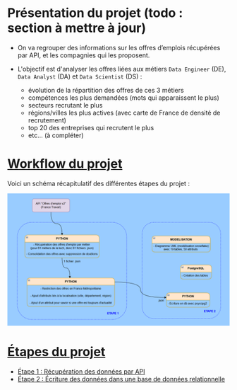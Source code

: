 # Présentation du projet (todo : section à mettre à jour)

- On va regrouper des informations sur les offres d’emplois récupérées par API, et les compagnies qui les proposent.

- L'objectif est d'analyser les offres liées aux métiers `Data Engineer` (DE), `Data Analyst` (DA) et `Data Scientist` (DS) :
  - évolution de la répartition des offres de ces 3 métiers
  - compétences les plus demandées (mots qui apparaissent le plus)
  - secteurs recrutant le plus
  - régions/villes les plus actives (avec carte de France de densité de recrutement)
  - top 20 des entreprises qui recrutent le plus
  - etc... (à compléter)


# <u>Workflow du projet</u>

Voici un schéma récapitulatif des différentes étapes du projet :

![screenshot du workflow](readme_pages/screenshots/workflow.png)



# <u> Étapes du projet </u>

- [Étape 1 : Récupération des données par API](readme_pages/step_1__get_data.md)
- [Étape 2 : Écriture des données dans une base de données relationnelle](readme_pages/step_2__write_to_db.md)

